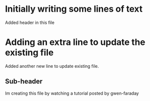 # Initially writing some lines of text 

Added header in this file


# Adding an extra line to update the existing file

Added another new line to update existing file.


## Sub-header
Im creating this file by watching a tutorial posted by gwen-faraday


